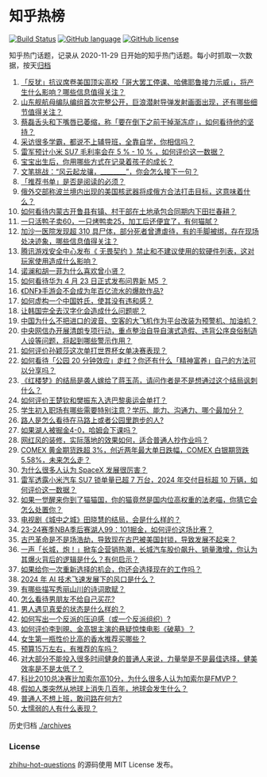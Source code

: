 # 知乎热榜
[![Build Status](https://github.com/ToWeLong/zhihu-hot-questions/workflows/CI/badge.svg)](https://github.com/ToWeLong/zhihu-hot-questions/actions)
[![GitHub language](https://img.shields.io/badge/language-golang-orange.svg)](https://golang.org/)
[![GitHub license](https://img.shields.io/github/license/ToWeLong/zhihu-hot-questions)](https://github.com/ToWeLong/zhihu-hot-questions/blob/main/LICENSE)

知乎热门话题，记录从 2020-11-29 日开始的知乎热门话题。每小时抓取一次数据，按天[归档](./archives)

<!-- BEGIN -->

1. [「反犹」抗议席卷美国顶尖高校「哥大罢工停课、哈佛耶鲁接力示威」，将产生什么影响？哪些信息值得关注？](https://www.zhihu.com/question/653845150)
1. [山东舰航母编队编组首次完整公开，巨浪潜射导弹发射画面出现，还有哪些细节值得关注？](https://www.zhihu.com/question/653855336)
1. [蔡磊舌头和下嘴唇已萎缩，称「要在倒下之前干掉渐冻症」，如何看待他的坚持？](https://www.zhihu.com/question/653886607)
1. [采访很多学霸，都说不上辅导班，全靠自学，你相信吗？](https://www.zhihu.com/question/652958729)
1. [雷军预计小米 SU7 毛利率会在 5 % - 10 % ，如何评价这一数据？](https://www.zhihu.com/question/653863101)
1. [宝宝出生后，你用哪些方式在记录着孩子的成长？](https://www.zhihu.com/question/653432855)
1. [文笔挑战：“风云起龙骧，________”，你会怎么接下一句？](https://www.zhihu.com/question/653751685)
1. [「推荐书单」是否是阅读的必须？](https://www.zhihu.com/question/653243889)
1. [俄外交部称波兰境内出现的美国核武器将成俄方合法打击目标，这意味着什么？](https://www.zhihu.com/question/653849553)
1. [如何看待内蒙古开鲁县有镇、村干部在土地承包合同期内下田拦春耕？](https://www.zhihu.com/question/653844010)
1. [一只活鸭子卖60，一只烤鸭卖25，加工后还便宜了，有何猫腻？](https://www.zhihu.com/question/653159063)
1. [加沙一医院发现超 310 具尸体，部分死者曾遭虐待，有的手脚被绑，存在现场处决迹象，哪些信息值得关注？](https://www.zhihu.com/question/653871338)
1. [腾讯游戏安全中心发布《 无畏契约 》禁止和不建议使用的软硬件列表，这对玩家使用造成什么影响？](https://www.zhihu.com/question/653529000)
1. [诺澜和胡一菲为什么喜欢曾小贤？](https://www.zhihu.com/question/24694478)
1. [如何看待华为 4 月 23 日正式发布问界新 M5 ？](https://www.zhihu.com/question/653847387)
1. [《DNF》手游会不会成为年百亿流水的爆款作品?](https://www.zhihu.com/question/653741049)
1. [如何虚构一个中国姓氏，使其没有违和感？](https://www.zhihu.com/question/646528668)
1. [让韩国完全去汉字化会造成什么问题呢？](https://www.zhihu.com/question/646457008)
1. [中国为什么不把进口的波音、空客的大飞机作为平台改装为预警机、加油机？](https://www.zhihu.com/question/305966070)
1. [中央网信办开展清朗专项行动，重点整治自导自演式造假、违背公序良俗制造人设等问题，将起到哪些警示作用？](https://www.zhihu.com/question/653872467)
1. [如何评价孙颖莎这次单打世界杯女单决赛表现？](https://www.zhihu.com/question/653735273)
1. [如何看待「公园 20 分钟效应」走红？你还有什么「精神富养」自己的方法可以分享吗？](https://www.zhihu.com/question/653429484)
1. [《红楼梦》的结局是袭人嫁给了蒋玉菡，请问作者是不是想通过这个结局讽刺什么？](https://www.zhihu.com/question/651762040)
1. [如何评价王楚钦和樊振东入选巴黎奥运会单打？](https://www.zhihu.com/question/653678268)
1. [学生初入职场有哪些需要特别注意？学历、能力、沟通力、哪个最加分？](https://www.zhihu.com/question/653776484)
1. [路人是怎么看待在马路上或者公园里跑步的人?](https://www.zhihu.com/question/653576146)
1. [如果湖人被掘金4-0，哈姆会下课吗？](https://www.zhihu.com/question/653844905)
1. [网红风的装修，实际落地的效果如何，适合普通人抄作业吗？](https://www.zhihu.com/question/646518664)
1. [COMEX 黄金期货跌超 3%，创近两年最大单日跌幅，COMEX 白银期货跌 5.58%，未来怎么走？](https://www.zhihu.com/question/653834975)
1. [为什么很多人认为 SpaceX 发展很厉害？](https://www.zhihu.com/question/499232362)
1. [雷军透露小米汽车 SU7 锁单量已超 7 万台，2024 年交付目标超 10 万辆，如何评价这一数据？](https://www.zhihu.com/question/653832381)
1. [如果一觉醒来你到了猫猫国，你的猫竟然是国内位高权重的法老喵，你猜它会怎么处置你？](https://www.zhihu.com/question/650460810)
1. [电视剧《城中之城》田晓慧的结局，会是什么样的？](https://www.zhihu.com/question/653057506)
1. [23-24赛季NBA季后赛湖人99：101掘金，如何评价这场比赛？](https://www.zhihu.com/question/653842886)
1. [古巴革命是不是场浩劫，导致现在古巴被美国封锁，导致发展不起来？](https://www.zhihu.com/question/638509131)
1. [一声「长城，炮！」掀车企营销热潮，长城汽车股价飙升、销量激增，你认为其爆火背后的逻辑是什么？有何启示？](https://www.zhihu.com/question/653852254)
1. [如果给你一次重新选择的机会，你还会选择现在的工作吗？](https://www.zhihu.com/question/653522165)
1. [2024 年 AI 技术飞速发展下的风口是什么？](https://www.zhihu.com/question/646799200)
1. [有哪些描写秀丽山川的诗词歌赋？](https://www.zhihu.com/question/651989741)
1. [怎么看待男朋友不给自己买花?](https://www.zhihu.com/question/653373505)
1. [男人遇见真爱的状态是什么样的？](https://www.zhihu.com/question/650878102)
1. [如何写出一个反派的压迫感（或一个反派组织）?](https://www.zhihu.com/question/651936741)
1. [如何评价李到晛、金高银主演的悬疑惊悚电影《破墓》？](https://www.zhihu.com/question/647471202)
1. [女生第一瓶性价比高的香水推荐买哪些？](https://www.zhihu.com/question/647179606)
1. [预算15万左右，有推荐的车吗？](https://www.zhihu.com/question/499272168)
1. [对大部分不能投入很多时间健身的普通人来说，力量举是不是最佳选择，健美效率是不是太低了？](https://www.zhihu.com/question/653203923)
1. [科比2010总决赛比加索尔高10分，为什么很多人认为加索尔是FMVP？](https://www.zhihu.com/question/653588398)
1. [假如人类突然从地球上消失几百年，地球会发生什么？](https://www.zhihu.com/question/653583054)
1. [普通人不想上班，敢问路在何方?](https://www.zhihu.com/question/653447750)
1. [太懦弱的人有什么表现？](https://www.zhihu.com/question/482697567)

<!-- END -->

历史归档 [./archives](./archives)


### License
[zhihu-hot-questions](https://github.com/towelong/zhihu-hot-questions) 的源码使用 MIT License 发布。